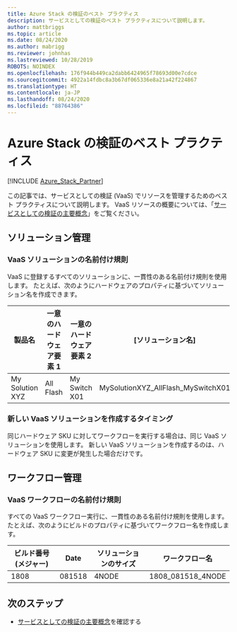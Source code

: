 ```yaml
---
title: Azure Stack の検証のベスト プラクティス
description: サービスとしての検証のベスト プラクティスについて説明します。
author: mattbriggs
ms.topic: article
ms.date: 08/24/2020
ms.author: mabrigg
ms.reviewer: johnhas
ms.lastreviewed: 10/28/2019
ROBOTS: NOINDEX
ms.openlocfilehash: 176f944b449ca2dabb6424965f78693d00e7cdce
ms.sourcegitcommit: 4922a14fdbc8a3b67df065336e8a21a42f224867
ms.translationtype: HT
ms.contentlocale: ja-JP
ms.lasthandoff: 08/24/2020
ms.locfileid: "88764386"
---
```

# <a name="azure-stack-validation-best-practices"></a>Azure Stack の検証のベスト プラクティス

[!INCLUDE [Azure_Stack_Partner](./includes/azure-stack-partner-appliesto.md)]

この記事では、サービスとしての検証 (VaaS) でリソースを管理するためのベスト プラクティスについて説明します。 VaaS リソースの概要については、「[サービスとしての検証の主要概念](azure-stack-vaas-key-concepts.md)」をご覧ください。

## <a name="solution-management"></a>ソリューション管理

### <a name="naming-convention-for-vaas-solutions"></a>VaaS ソリューションの名前付け規則

VaaS に登録するすべてのソリューションに、一貫性のある名前付け規則を使用します。 たとえば、次のようにハードウェアのプロパティに基づいてソリューション名を作成できます。

|製品名 | 一意のハードウェア要素 1 | 一意のハードウェア要素 2 | [ソリューション名]
|---|---|---|---|
My Solution XYZ |  All Flash | My Switch X01 | MySolutionXYZ_AllFlash_MySwitchX01

### <a name="when-to-create-a-new-vaas-solution"></a>新しい VaaS ソリューションを作成するタイミング

同じハードウェア SKU に対してワークフローを実行する場合は、同じ VaaS ソリューションを使用します。 新しい VaaS ソリューションを作成するのは、ハードウェア SKU に変更が発生した場合だけです。

## <a name="workflow-management"></a>ワークフロー管理

### <a name="naming-convention-for-vaas-workflows"></a>VaaS ワークフローの名前付け規則

すべての VaaS ワークフロー実行に、一貫性のある名前付け規則を使用します。 たとえば、次のようにビルドのプロパティに基づいてワークフロー名を作成します。

|ビルド番号 (メジャー) | Date | ソリューションのサイズ | ワークフロー名
|---|---|---| ---|
1808 | 081518 | 4NODE | 1808_081518_4NODE

## <a name="next-steps"></a>次のステップ

- [サービスとしての検証の主要概念](azure-stack-vaas-key-concepts.md)を確認する
